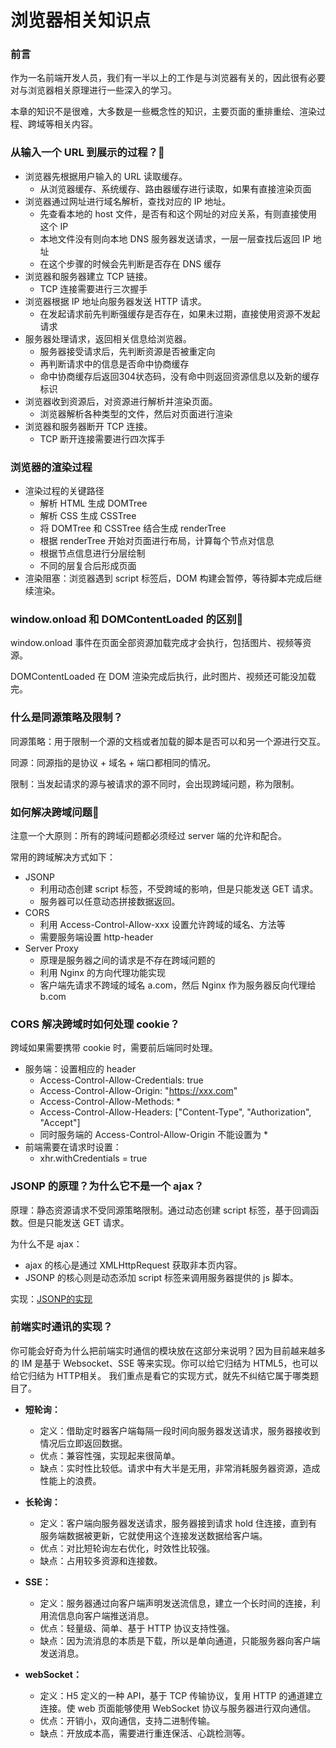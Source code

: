 # 浏览器相关知识点

### 前言

作为一名前端开发人员，我们有一半以上的工作是与浏览器有关的，因此很有必要对与浏览器相关原理进行一些深入的学习。

本章的知识不是很难，大多数是一些概念性的知识，主要页面的重排重绘、渲染过程、跨域等相关内容。

### 从输入一个 URL 到展示的过程？:star2:

- 浏览器先根据用户输入的 URL 读取缓存。
  - 从浏览器缓存、系统缓存、路由器缓存进行读取，如果有直接渲染页面
- 浏览器通过网址进行域名解析，查找对应的 IP 地址。
  - 先查看本地的 host 文件，是否有和这个网址的对应关系，有则直接使用这个 IP
  - 本地文件没有则向本地 DNS 服务器发送请求，一层一层查找后返回 IP 地址
  - 在这个步骤的时候会先判断是否存在 DNS 缓存
- 浏览器和服务器建立 TCP 链接。
  - TCP 连接需要进行三次握手
- 浏览器根据 IP 地址向服务器发送 HTTP 请求。
  - 在发起请求前先判断强缓存是否存在，如果未过期，直接使用资源不发起请求
- 服务器处理请求，返回相关信息给浏览器。
  - 服务器接受请求后，先判断资源是否被重定向
  - 再判断请求中的信息是否命中协商缓存
  - 命中协商缓存后返回304状态码，没有命中则返回资源信息以及新的缓存标识
- 浏览器收到资源后，对资源进行解析并渲染页面。
  - 浏览器解析各种类型的文件，然后对页面进行渲染
- 浏览器和服务器断开 TCP 连接。
  - TCP 断开连接需要进行四次挥手

### 浏览器的渲染过程

- 渲染过程的关键路径
  - 解析 HTML 生成 DOMTree
  - 解析 CSS 生成 CSSTree
  - 将 DOMTree 和 CSSTree 结合生成 renderTree
  - 根据 renderTree 开始对页面进行布局，计算每个节点对信息
  - 根据节点信息进行分层绘制
  - 不同的层复合后形成页面
- 渲染阻塞：浏览器遇到 script 标签后，DOM 构建会暂停，等待脚本完成后继续渲染。

### window.onload 和 DOMContentLoaded 的区别:star2:

window.onload 事件在页面全部资源加载完成才会执行，包括图片、视频等资源。

DOMContentLoaded 在 DOM 渲染完成后执行，此时图片、视频还可能没加载完。

### 什么是同源策略及限制？

同源策略：用于限制一个源的文档或者加载的脚本是否可以和另一个源进行交互。

同源：同源指的是协议 + 域名 + 端口都相同的情况。

限制：当发起请求的源与被请求的源不同时，会出现跨域问题，称为限制。

### 如何解决跨域问题:star2:

注意一个大原则：所有的跨域问题都必须经过 server 端的允许和配合。

常用的跨域解决方式如下：

- JSONP
  - 利用动态创建 script 标签，不受跨域的影响，但是只能发送 GET 请求。
  - 服务器可以任意动态拼接数据返回。
- CORS
  - 利用 Access-Control-Allow-xxx 设置允许跨域的域名、方法等
  - 需要服务端设置 http-header
- Server Proxy
  - 原理是服务器之间的请求是不存在跨域问题的
  - 利用 Nginx 的方向代理功能实现
  - 客户端先请求不跨域的域名 a.com，然后 Nginx 作为服务器反向代理给 b.com

### CORS 解决跨域时如何处理 cookie？

跨域如果需要携带 cookie 时，需要前后端同时处理。

- 服务端：设置相应的 header
  - Access-Control-Allow-Credentials: true
  - Access-Control-Allow-Origin: "https://xxx.com"
  - Access-Control-Allow-Methods: *
  - Access-Control-Allow-Headers: \["Content-Type", "Authorization", "Accept"\]
  - 同时服务端的 Access-Control-Allow-Origin 不能设置为 *
- 前端需要在请求时设置：
  - xhr.withCredentials = true

### JSONP 的原理？为什么它不是一个 ajax？

原理：静态资源请求不受同源策略限制。通过动态创建 script 标签，基于回调函数。但是只能发送 GET 请求。

为什么不是 ajax：

- ajax 的核心是通过 XMLHttpRequest 获取非本页内容。
- JSONP 的核心则是动态添加 script 标签来调用服务器提供的 js 脚本。

实现：[JSONP的实现](../JS/JS手写代码.html#实现-jsonp)

### 前端实时通讯的实现？

你可能会好奇为什么把前端实时通信的模块放在这部分来说明？因为目前越来越多的 IM 是基于 Websocket、SSE 等来实现。你可以给它归结为 HTML5，也可以给它归结为 HTTP相关。
我们重点是看它的实现方式，就先不纠结它属于哪类题目了。

- **短轮询：**
  - 定义：借助定时器客户端每隔一段时间向服务器发送请求，服务器接收到情况后立即返回数据。
  - 优点：兼容性强，实现起来很简单。
  - 缺点：实时性比较低。请求中有大半是无用，非常消耗服务器资源，造成性能上的浪费。

- **长轮询：**
  - 定义：客户端向服务器发送请求，服务器接到请求 hold 住连接，直到有服务端数据被更新，它就使用这个连接发送数据给客户端。
  - 优点：对比短轮询左右优化，时效性比较强。
  - 缺点：占用较多资源和连接数。
  
- **SSE：**
  - 定义：服务器通过向客户端声明发送流信息，建立一个长时间的连接，利用流信息向客户端推送消息。
  - 优点：轻量级、简单、基于 HTTP 协议支持性强。
  - 缺点：因为流消息的本质是下载，所以是单向通道，只能服务器向客户端发送消息。
  
- **webSocket：**
  - 定义：H5 定义的一种 API，基于 TCP 传输协议，复用 HTTP 的通道建立连接。使 web 页面能够使用 WebSocket 协议与服务器进行双向通信。
  - 优点：开销小，双向通信，支持二进制传输。
  - 缺点：开放成本高，需要进行重连保活、心跳检测等。
  
